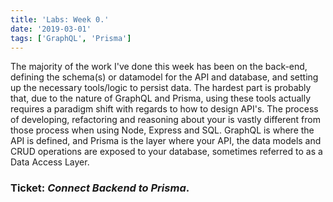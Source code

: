 ```yaml
---
title: 'Labs: Week 0.'
date: '2019-03-01'
tags: ['GraphQL', 'Prisma']
---
```


The majority of the work I've done this week has been on the back-end, defining the schema(s) or datamodel for the API and database, and setting up the necessary tools/logic to persist data. The hardest part is probably that, due to the nature of GraphQL and Prisma, using these tools actually requires a paradigm shift with regards to how to design API's. The process of developing, refactoring and reasoning about your is vastly different from those process when using Node, Express and SQL. GraphQL is where the API is defined, and Prisma is the layer where your API, the data models and CRUD operations are exposed to your database, sometimes referred to as a Data Access Layer.


### Ticket: _*Connect Backend to Prisma*_.